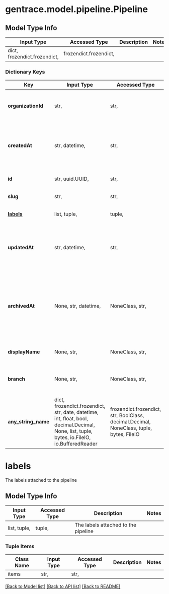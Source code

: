 # gentrace.model.pipeline.Pipeline

## Model Type Info
Input Type | Accessed Type | Description | Notes
------------ | ------------- | ------------- | -------------
dict, frozendict.frozendict,  | frozendict.frozendict,  |  | 

### Dictionary Keys
Key | Input Type | Accessed Type | Description | Notes
------------ | ------------- | ------------- | ------------- | -------------
**organizationId** | str,  | str,  | The ID of the organization that owns the pipeline | 
**createdAt** | str, datetime,  | str,  | The date and time when the pipeline was created | value must conform to RFC-3339 date-time
**id** | str, uuid.UUID,  | str,  | The ID of the pipeline | value must be a uuid
**slug** | str,  | str,  | The slug of the pipeline | 
**[labels](#labels)** | list, tuple,  | tuple,  | The labels attached to the pipeline | 
**updatedAt** | str, datetime,  | str,  | The date and time when the pipeline was last updated | value must conform to RFC-3339 date-time
**archivedAt** | None, str, datetime,  | NoneClass, str,  | The date and time when the pipeline was archived, can be null if the pipeline has not been archived | [optional] value must conform to RFC-3339 date-time
**displayName** | None, str,  | NoneClass, str,  | The name of the pipeline | [optional] 
**branch** | None, str,  | NoneClass, str,  | The branch that the pipeline is associated with | [optional] 
**any_string_name** | dict, frozendict.frozendict, str, date, datetime, int, float, bool, decimal.Decimal, None, list, tuple, bytes, io.FileIO, io.BufferedReader | frozendict.frozendict, str, BoolClass, decimal.Decimal, NoneClass, tuple, bytes, FileIO | any string name can be used but the value must be the correct type | [optional]

# labels

The labels attached to the pipeline

## Model Type Info
Input Type | Accessed Type | Description | Notes
------------ | ------------- | ------------- | -------------
list, tuple,  | tuple,  | The labels attached to the pipeline | 

### Tuple Items
Class Name | Input Type | Accessed Type | Description | Notes
------------- | ------------- | ------------- | ------------- | -------------
items | str,  | str,  |  | 

[[Back to Model list]](../../README.md#documentation-for-models) [[Back to API list]](../../README.md#documentation-for-api-endpoints) [[Back to README]](../../README.md)

